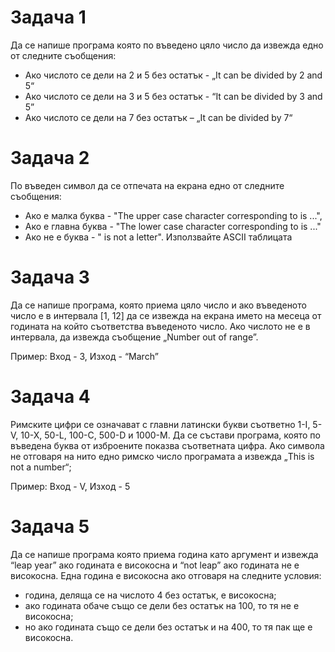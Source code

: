 # Задача 1
Да се напише програма която по въведено цяло число да извежда едно от следните съобщения: 
 -  Ако числото се дели на 2 и 5 без остатък - „It can be divided by 2 and 5“
 -	Ако числото се дели на 3 и 5 без остатък - “It can be divided by 3 and 5”
 - 	Ако числото се дели на 7 без остатък – „It can be divided by 7“

# Задача 2
По въведен символ да се отпечата на екрана едно от следните съобщения: 
-	Ако е малка буква - "The upper case character corresponding to is ...",
-	Ако е главна буква - "The lower case character corresponding to is ..." 
-	Ако не е буква - " is not a letter". 
Използвайте ASCII таблицата

# Задача 3
Да се напише програма, която приема цяло число и ако въведеното число е в интервала [1, 12] да се извежда на екрана името на месецa от годината на който съответства въведеното число. Ако числото не е в интервала, да извежда съобщение „Number out of range”.

Пример: Вход - 3, Изход - “March”


# Задача 4
Римските цифри се означават с главни латински букви съответно 1-I, 5-V, 10-X, 50-L, 100-C, 500-D и 1000-M.
Да се състави програма, която по въведена буква от изброените показва съответната цифра. Ако символа не отговаря на нито едно римско число програмата а извежда „This is not a number“;

Пример: Вход - V, Изход - 5

# Задача 5
Да се напише програма която приема година като аргумент и извежда “leap year” ако годината е високосна и “not leap” ако годината не е високосна. Една година е високосна ако отговаря на следните условия:
-	година, деляща се на числото 4 без остатък, е високосна;
-	ако годината обаче също се дели без остатък на 100, то тя не е високосна;
-	но ако годината също се дели без остатък и на 400, то тя пак ще е високосна.

